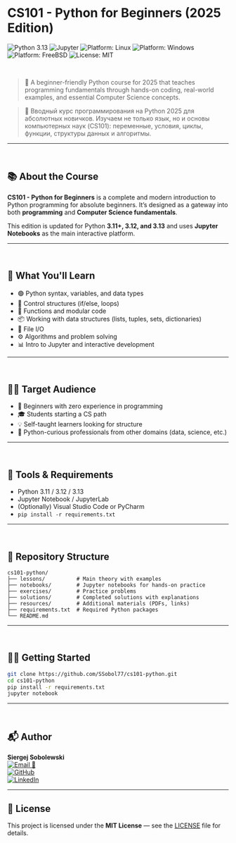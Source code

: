 # CS101 - Python for Beginners (2025 Edition)

![Python 3.13](https://img.shields.io/badge/python-3.13-blue.svg)
![Jupyter](https://img.shields.io/badge/Jupyter-Notebook-orange.svg)
![Platform: Linux](https://img.shields.io/badge/platform-Linux-success.svg)
![Platform: Windows](https://img.shields.io/badge/platform-Windows-blue.svg)
![Platform: FreeBSD](https://img.shields.io/badge/platform-FreeBSD-orange.svg)
![License: MIT](https://img.shields.io/badge/license-MIT-green.svg)

<br>

> 🚀 A beginner-friendly Python course for 2025 that teaches programming fundamentals through hands-on coding, real-world examples, and essential Computer Science concepts.

> 🚀 Вводный курс программирования на Python 2025 для абсолютных новичков. Изучаем не только язык, но и основы компьютерных наук (CS101): переменные, условия, циклы, функции, структуры данных и алгоритмы.

---

<br>

## 📚 About the Course

**CS101 - Python for Beginners** is a complete and modern introduction to Python programming for absolute beginners. It’s designed as a gateway into both **programming** and **Computer Science fundamentals**.

This edition is updated for Python **3.11+, 3.12, and 3.13** and uses **Jupyter Notebooks** as the main interactive platform.

---

<br>

## 🧠 What You'll Learn

- 🟢 Python syntax, variables, and data types
- 🔁 Control structures (if/else, loops)
- 🧩 Functions and modular code
- 📦 Working with data structures (lists, tuples, sets, dictionaries)
- 📁 File I/O
- ⚙️ Algorithms and problem solving
- 📊 Intro to Jupyter and interactive development

---

<br>

## 👨‍🏫 Target Audience

- 👶 Beginners with zero experience in programming
- 🎓 Students starting a CS path
- 💡 Self-taught learners looking for structure
- 🧪 Python-curious professionals from other domains (data, science, etc.)

---

<br>

## 🧰 Tools & Requirements

- Python 3.11 / 3.12 / 3.13  
- Jupyter Notebook / JupyterLab  
- (Optionally) Visual Studio Code or PyCharm  
- `pip install -r requirements.txt`

---

<br>


## 📁 Repository Structure

```
cs101-python/
├── lessons/          # Main theory with examples
├── notebooks/        # Jupyter notebooks for hands-on practice
├── exercises/        # Practice problems
├── solutions/        # Completed solutions with explanations
├── resources/        # Additional materials (PDFs, links)
├── requirements.txt  # Required Python packages
└── README.md
```

---

<br>


## 🧑‍💻 Getting Started

```bash
git clone https://github.com/SSobol77/cs101-python.git
cd cs101-python
pip install -r requirements.txt
jupyter notebook
```

---

<br>


## 📬 Author
 
**Siergej Sobolewski**  
[![Email 🚀](https://img.shields.io/badge/Email-s.sobolewski@hotmail.com-blue?logo=protonmail)](mailto:s.sobolewski@hotmail.com)  
[![GitHub](https://img.shields.io/badge/GitHub-SSobol77-blue?logo=github)](https://github.com/SSobol77)  
[![LinkedIn](https://img.shields.io/badge/LinkedIn-Connect-blue?logo=linkedin)](https://linkedin.com/in/siergej-s-25a16319a)


---

## 📄 License

This project is licensed under the **MIT License** — see the [LICENSE](./LICENSE) file for details.

